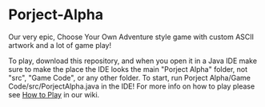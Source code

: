 # Porject-Alpha
Our very epic, Choose Your Own Adventure style game with custom ASCII artwork and a lot of game play!

To play, download this repository, and when you open it in a Java IDE make sure to make the place the IDE looks the main "Porject Alpha" folder, not "src", "Game Code", or any other folder. To start, run Porject Alpha/Game Code/src/PorjectAlpha.java in the IDE! For more info on how to play please see [How to Play](https://github.com/MrBlockCat/Porject-Alpha/wiki/How-To-Play) in our wiki.
